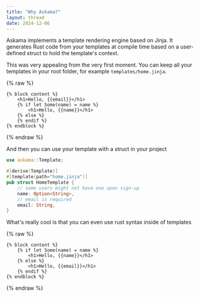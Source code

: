 ```yaml
---
title: "Why Askama?"
layout: thread
date: 2024-12-06
---
```


Askama implements a template rendering engine based on Jinja. It generates Rust
code from your templates at compile time based on a user-defined struct to hold
the template's context.

This was very appealing from the very first moment. You can keep all your
templates in your root folder, for example `templates/home.jinja`.

{% raw %}
```jinja
{% block content %}
    <h1>Hello, {{email}}</h1>
    {% if let Some(name) = name %}
        <h1>Hello, {{name}}</h1>
    {% else %}
    {% endif %} 
{% endblock %}
```
{% endraw %}

And then you can use your template with a struct in your project

```rust
use askama::Template;

#[derive(Template)]
#[template(path="home.jinja")]
pub struct HomeTemplate {
    // some users might not have one upon sign-up
    name: Option<String>,
    // email is required
    email: String,
}
```

What's really cool is that you can even use rust syntax inside of templates


{% raw %}
```jinja
{% block content %}
    {% if let Some(name) = name %}
        <h1>Hello, {{name}}</h1>
    {% else %}
        <h1>Hello, {{email}}</h1>
    {% endif %}
{% endblock %}
```
{% endraw %}